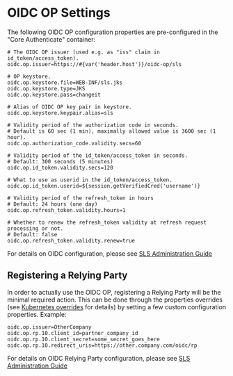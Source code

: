 # OIDC OP Settings

The following OIDC OP configuration properties are pre-configured in the "Core Authenticate" container:

```properties
# The OIDC OP issuer (used e.g. as "iss" claim in id_token/access_token).
oidc.op.issuer=https://#{var('header.host')}/oidc-op/sls

# OP keystore.
oidc.op.keystore.file=WEB-INF/sls.jks
oidc.op.keystore.type=JKS
oidc.op.keystore.pass=changeit

# Alias of OIDC OP key pair in keystore.
oidc.op.keystore.keypair.alias=sls

# Validity period of the authorization code in seconds.
# Default is 60 sec (1 min), maximally allowed value is 3600 sec (1 hour).
oidc.op.authorization_code.validity.secs=60

# Validity period of the id_token/access_token in seconds.
# Default: 300 seconds (5 minutes)
oidc.op.id_token.validity.secs=120

# What to use as userid in the id_token/access_token.
oidc.op.id_token.userid=${session.getVerifiedCred('username')}

# Validity period of the refresh_token in hours
# Default: 24 hours (one day)
oidc.op.refresh_token.validity.hours=1

# Whether to renew the refresh_token validity at refresh request processing or not.
# Default: false
oidc.op.refresh_token.validity.renew=true
```

For details on OIDC configuration, please see [SLS Administration Guide](files/%SLS_VERSION%/html-admin-guide/sls-adminguide.html#x10007_Heading1Tarsec_OIDC_OP_Adapter)

## Registering a Relying Party

In order to actually use the OIDC OP, registering a Relying Party will be the minimal required action. This can
be done through the properties overrides (see [Kubernetes overrides](config_k8s_overrides.md) for details) by setting a few custom configuration
properties. Example:

```properties
oidc.op.issuer=OtherCompany
oidc.op.rp.10.client_id=partner_company_id
oidc.op.rp.10.client_secret=some_secret_goes_here
oidc.op.rp.10.redirect_uris=https://other.company.com/oidc/rp
```

For details on OIDC Relying Party configuration, please see [SLS Administration Guide](files/%SLS_VERSION%/html-admin-guide/sls-adminguide.html#x10007_Heading1Tarsec_OIDC_OP_Adapter)
